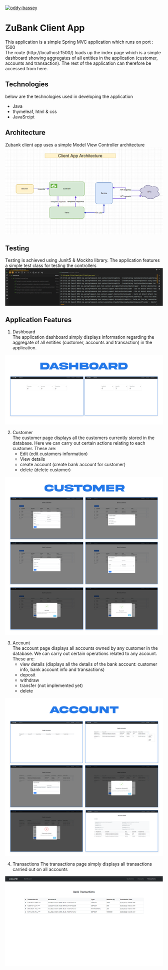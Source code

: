 [![oddy-bassey](https://circleci.com/gh/oddy-bassey/zubank_client.svg?style=svg)](https://circleci.com/gh/oddy-bassey/zubank_client)

# ZuBank Client App
This application is a simple Spring MVC application which runs on port : 1500
<br>The route (http://localhost:1500/) loads up the index page which is a simple dashboard showing aggregates of all entities in the application (customer, accounts and transaction).
The rest of the application can therefore be accessed from here. 

Technologies
-
below are the technologies used in developing the application
* Java
* thymeleaf, html & css
* JavaSrcipt

Architecture
-
Zubank client app uses a simple Model View Controller architecture <br>
![alt text](https://github.com/oddy-bassey/zubank_client/blob/main/src/main/resources/screen_shots/client_arch.PNG?raw=true)

Testing
-
Testing is achieved using Junit5 & Mockito library. The application features a simple test class for testing the controllers <br>
![alt text](https://github.com/oddy-bassey/zubank_client/blob/main/src/main/resources/screen_shots/client_test.PNG?raw=true)

Application Features
- 
1) Dashboard <br>
The application dashboard simply displays information regarding the aggregate of all entities (customer, accounts and transaction)
in the application.

![alt text](https://github.com/oddy-bassey/zubank_client/blob/main/src/main/resources/screen_shots/dashboard.PNG?raw=true)

2) Customer <br>
The customer page displays all the customers currently stored in the database. Here we can carry out certain actions relating 
to each customer. These are:
    * Edit (edit customers information)
    * View details
    * create account (create bank account for customer)
    * delete (delete customer)

![alt text](https://github.com/oddy-bassey/zubank_client/blob/main/src/main/resources/screen_shots/customer.PNG?raw=true)

3) Account <br>
The account page displays all accounts owned by any customer in the database. We can carry out certain operations related 
to any account. These are:
    * view details (displays all the details of the bank account: customer info, bank account info and transactions)
    * deposit
    * withdraw
    * transfer (not implemented yet)
    * delete 
   
![alt text](https://github.com/oddy-bassey/zubank_client/blob/main/src/main/resources/screen_shots/account.PNG?raw=true)

4) Transactions
The transactions page simply displays all transactions carried out on all accounts

![alt text](https://github.com/oddy-bassey/zubank_client/blob/main/src/main/resources/screen_shots/transaction.PNG?raw=true)